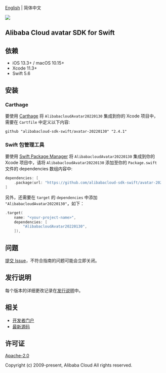 [English](README.md) | 简体中文

![](https://aliyunsdk-pages.alicdn.com/icons/AlibabaCloud.svg)

## Alibaba Cloud avatar SDK for Swift

## 依赖

- iOS 13.3+ / macOS 10.15+
- Xcode 11.3+
- Swift 5.6

## 安装

### Carthage

要使用 [Carthage](https://github.com/Carthage/Carthage) 将 `AlibabacloudAvatar20220130` 集成到你的 Xcode 项目中，需要在 `Cartfile` 中定义以下内容:

```ogdl
github "alibabacloud-sdk-swift/avatar-20220130" "2.4.1"
```

### Swift 包管理工具

要使用 [Swift Package Manager](https://swift.org/package-manager/) 将 `AlibabacloudAvatar20220130` 集成到你的 Xcode 项目中，请将 `AlibabacloudAvatar20220130` 添加至你的 `Package.swift` 文件的 dependencies 数组内容中:

```swift
dependencies: [
    .package(url: "https://github.com/alibabacloud-sdk-swift/avatar-20220130.git", from: "2.4.1")
]
```

另外，还需要在 `target` 的 `dependencies` 中添加 `"AlibabacloudAvatar20220130"`，如下：

```swift
.target(
    name: "<your-project-name>",
    dependencies: [
        "AlibabacloudAvatar20220130",
    ]),
```

## 问题

[提交 Issue](https://github.com/alibabacloud-sdk-swift/avatar-20220130/issues/new)，不符合指南的问题可能会立即关闭。

## 发行说明

每个版本的详细更改记录在[发行说明](./ChangeLog.txt)中。

## 相关

* [开发者门户](https://next.api.aliyun.com/home)
* [最新源码](https://github.com/alibabacloud-sdk-swift/avatar-20220130)

## 许可证

[Apache-2.0](http://www.apache.org/licenses/LICENSE-2.0)

Copyright (c) 2009-present, Alibaba Cloud All rights reserved.
